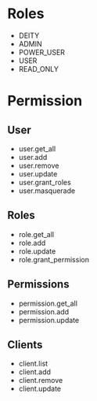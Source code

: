 # Roles
* DEITY
* ADMIN
* POWER_USER
* USER
* READ_ONLY

# Permission
## User
* user.get_all
* user.add
* user.remove
* user.update
* user.grant_roles
* user.masquerade

## Roles
* role.get_all
* role.add
* role.update
* role.grant_permission

## Permissions
* permission.get_all
* permission.add
* permission.update

## Clients
* client.list
* client.add
* client.remove
* client.update